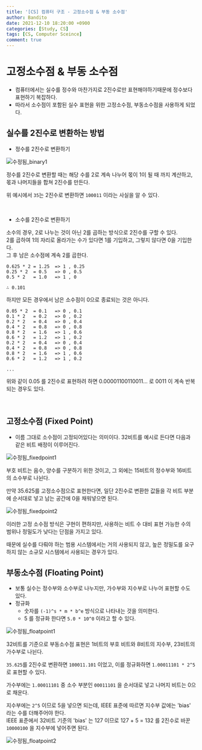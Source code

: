 ```yaml
---
title: '[CS] 컴퓨터 구조 - 고정소수점 & 부동 소수점'
author: Bandito
date: 2021-12-10 18:20:00 +0900
categories: [Study, CS]
tags: [CS, Computer Sceince]
comment: true
---
```


# 고정소수점 & 부동 소수점
+ 컴퓨터에서는 실수를 정수와 마찬가지로 2진수로만 표현해야하기때문에 정수보다 표현하기 복잡하다.
+ 따라서 소수점이 포함된 실수 표현을 위한 고정소수점, 부동소수점을 사용하게 되었다.

## 실수를 2진수로 변환하는 방법    

+ 정수를 2진수로 변환하기    

![수정됨_binary1](https://user-images.githubusercontent.com/49611158/145545768-06ab1699-4990-47c4-9932-e015f6ac45b8.jpg)    

정수를 2진수로 변환할 때는 해당 수를 2로 계속 나누어 몫이 1이 될 때 까지 계산하고, 몫과 나머지들을 합쳐 2진수를 만든다.    

위 예시에서 `35`는 2진수로 변환하면 `100011` 이라는 사실을 알 수 있다.    

<br>

+ 소수를 2진수로 변환하기

소수의 경우, 2로 나누는 것이 아닌 2를 곱하는 방식으로 2진수를 구할 수 있다.    
2를 곱하여 1의 자리로 올라가는 수가 있다면 1를 기입하고, 그렇지 않다면 0을 기입한다.    
그 후 남은 소수점에 계속 2를 곱한다.    

```
0.625 * 2 = 1.25  => 1 , 0.25
0.25 * 2  = 0.5   => 0 , 0.5
0.5 * 2   = 1.0   => 1 , 0

∴ 0.101
```

하지만 모든 경우에서 남은 소수점이 0으로 종료되는 것은 아니다.    

```
0.05 * 2  = 0.1   => 0 , 0.1
0.1 * 2   = 0.2   => 0 , 0.2
0.2 * 2   = 0.4   => 0 , 0.4
0.4 * 2   = 0.8   => 0 , 0.8
0.8 * 2   = 1.6   => 1 , 0.6
0.6 * 2   = 1.2   => 1 , 0.2
0.2 * 2   = 0.4   => 0 , 0.4
0.4 * 2   = 0.8   => 0 , 0.8
0.8 * 2   = 1.6   => 1 , 0.6
0.6 * 2   = 1.2   => 1 , 0.2

...
```

위와 같이 0.05 를 2진수로 표현하려 하면 0.00001100110011... 로 0011 이 계속 반복되는 경우도 있다.    

<br>


## 고정소수점 (Fixed Point)
+ 이름 그대로 소수점이 고정되어있다는 의미이다. 32비트를 예시로 든다면 다음과 같은 비트 배정이 이루어진다.        

![수정됨_fixedpoint1](https://user-images.githubusercontent.com/49611158/145547096-042ad4c8-ce51-4afe-a477-05d9d91f4fb7.jpg)

부호 비트는 음수, 양수를 구분하기 위한 것이고, 그 외에는 15비트의 정수부와 16비트의 소수부로 나뉜다.    

만약 35.625를 고정소수점으로 표현한다면, 일단 2진수로 변환한 값들을 각 비트 부분에 순서대로 넣고 남는 공간에 0을 채워넣으면 된다.    

![수정됨_fixedpoint2](https://user-images.githubusercontent.com/49611158/145547700-16093011-e6ec-462e-9c11-f93b27e61b97.jpg)    

이러한 고정 소수점 방식은 구현이 편하지만, 사용하는 비트 수 대비 표현 가능한 수의 범위나 정밀도가 낮다는 단점을 가지고 있다.    

때문에 실수를 다뤄야 하는 범용 시스템에서는 거의 사용되지 않고, 높은 정밀도를 요구하지 않는 소규모 시스템에서 사용되는 경우가 있다.



## 부동소수점 (Floating Point)

+ 보통 실수는 정수부와 소수부로 나누지만, 가수부와 지수부로 나누어 표현할 수도 있다.    
+ 정규화
    - 숫자를 `(-1)^s * m * b^e` 방식으로 나타내는 것을 의미한다.
    - 5 를 정규화 한다면 `5.0 * 10^0` 이라고 할 수 있다.
    
![수정됨_floatpoint1](https://user-images.githubusercontent.com/49611158/145556640-a8a35131-9013-4b4f-861c-64e5262cf725.jpg)    

32비트를 기준으로 부동소수점 표현은 1비트의 부호 비트와 8비트의 지수부, 23비트의 가수부로 나뉜다.    

`35.625`를 2진수로 변환하면 `100011.101` 이었고, 이를 정규화하면 `1.00011101 * 2^5` 로 표현할 수 있다.    

가수부에는 `1.00011101` 중 소수 부분인 `00011101` 을 순서대로 넣고 나머지 비트는 0으로 채운다.   

지수부에는 `2^5` 이므로 5을 넣으면 되는데, IEEE 표준에 따르면 지수부 값에는 'bias' 라는 수를 더해주어야 한다.    
IEEE 표준에서 32비트 기준의 'bias' 는 127 이므로 127 + 5 = 132 를 2진수로 바꾼 `10000100` 을 지수부에 넣어주면 된다.    

![수정됨_floatpoint2](https://user-images.githubusercontent.com/49611158/145557870-151c5444-6c3d-440f-86e8-4e73a14a89a5.jpg)
